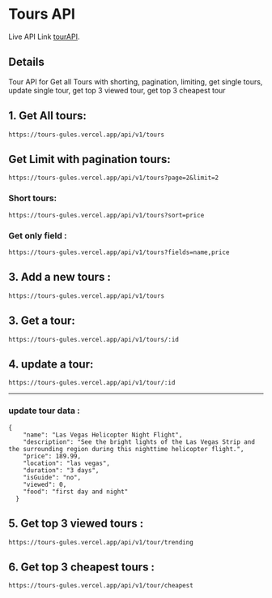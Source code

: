 # Tours API

Live API Link [tourAPI](https://tours-gules.vercel.app/).

## Details

Tour API for Get all Tours with shorting, pagination, limiting, get single tours, update single tour, get top 3 viewed tour, get top 3 cheapest tour

## 1. Get All tours:

```
https://tours-gules.vercel.app/api/v1/tours
```

## Get Limit with pagination tours:

```
https://tours-gules.vercel.app/api/v1/tours?page=2&limit=2
```

### Short tours:

```
https://tours-gules.vercel.app/api/v1/tours?sort=price
```
### Get only field :

```
https://tours-gules.vercel.app/api/v1/tours?fields=name,price
```

## 3. Add a new tours :

```
https://tours-gules.vercel.app/api/v1/tours
```
## 3. Get a tour:

```
https://tours-gules.vercel.app/api/v1/tours/:id
```


## 4. update a tour:

```
https://tours-gules.vercel.app/api/v1/tour/:id
```

---

### update tour data :

```
{
    "name": "Las Vegas Helicopter Night Flight",
    "description": "See the bright lights of the Las Vegas Strip and the surrounding region during this nighttime helicopter flight.",
    "price": 189.99,
    "location": "las vegas",
    "duration": "3 days",
    "isGuide": "no",
    "viewed": 0,
    "food": "first day and night"
  }

```

## 5. Get top 3 viewed tours :

```
https://tours-gules.vercel.app/api/v1/tour/trending
```

## 6. Get top 3 cheapest tours :

```
https://tours-gules.vercel.app/api/v1/tour/cheapest
```
